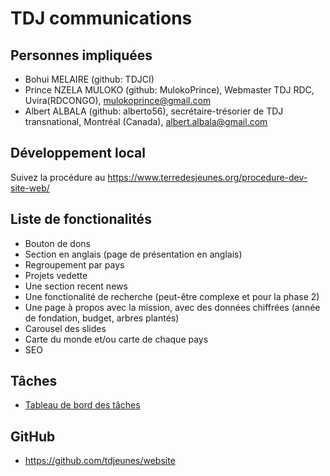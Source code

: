 # TDJ communications

## Personnes impliquées

* Bohui MELAIRE (github: TDJCI)
* Prince NZELA MULOKO (github: MulokoPrince), Webmaster TDJ RDC, Uvira(RDCONGO), mulokoprince@gmail.com
* Albert ALBALA (github: alberto56), secrétaire-trésorier de TDJ transnational, Montréal (Canada), albert.albala@gmail.com

## Développement local

Suivez la procédure au <https://www.terredesjeunes.org/procedure-dev-site-web/>

## Liste de fonctionalités

* Bouton de dons
* Section en anglais (page de présentation en anglais)
* Regroupement par pays
* Projets vedette
* Une section recent news
* Une fonctionalité de recherche (peut-être complexe et pour la phase 2)
* Une page à propos avec la mission, avec des données chiffrées (année de fondation, budget, arbres plantés)
* Carousel des slides
* Carte du monde et/ou carte de chaque pays
* SEO

## Tâches

* [Tableau de bord des tâches](https://github.com/users/alberto56/projects/16/views/1)

## GitHub

* <https://github.com/tdjeunes/website>
